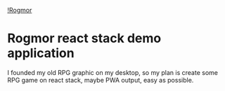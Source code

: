 [!Rogmor](https://cdn.jsdelivr.net/gh/Pengeszikra/rogmor@master/assets/img/splashTop.png)

# Rogmor react stack demo application

I founded my old RPG graphic on my desktop, so my plan is create some RPG 
game on react stack, maybe PWA output, easy as possible.

